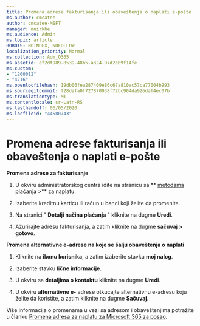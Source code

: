 ```yaml
---
title: Promena adrese fakturisanja ili obaveštenja o naplati e-pošte
ms.author: cmcatee
author: cmcatee-MSFT
manager: mnirkhe
ms.audience: Admin
ms.topic: article
ROBOTS: NOINDEX, NOFOLLOW
localization_priority: Normal
ms.collection: Adm_O365
ms.assetid: ef2df989-8539-48b5-a324-97d2e09f14fe
ms.custom:
- "1200012"
- "4716"
ms.openlocfilehash: 19db06fea287409e86c67a810ac57ca77004b993
ms.sourcegitcommit: f28dafa0f727870038f72bc904da926daf4ec07b
ms.translationtype: MT
ms.contentlocale: sr-Latn-RS
ms.lasthandoff: 06/05/2020
ms.locfileid: "44580743"
---
```

# <a name="change-billing-address-or-billing-email-notifications"></a>Promena adrese fakturisanja ili obaveštenja o naplati e-pošte

**Promena adrese za fakturisanje**

1. U okviru administratorskog centra idite na stranicu sa ** [metodama plaćanja](https://go.microsoft.com/fwlink/p/?linkid=2018806) >** za naplatu.

2. Izaberite kreditnu karticu ili račun u banci koji želite da promenite.

3. Na stranici " **Detalji načina plaćanja** " kliknite na dugme **Uredi**.

4. Ažurirajte adresu fakturisanja, a zatim kliknite na dugme **sačuvaj > gotovo**.

**Promena alternativne e-adrese na koje se šalju obaveštenja o naplati** 

1. Kliknite na **ikonu korisnika**, a zatim izaberite stavku **moj nalog**.

2. Izaberite stavku **lične informacije**.

3. U okviru sa **detaljima o kontaktu** kliknite na dugme **Uredi**.

4. U okviru **alternativne e-** adrese otkucajte alternativnu e-adresu koju želite da koristite, a zatim kliknite na dugme **Sačuvaj**.

Više informacija o promenama u vezi sa adresom i obaveštenjima potražite u članku [Promena adresa za naplatu za Microsoft 365 za posao](https://docs.microsoft.com/microsoft-365/commerce/billing-and-payments/change-your-billing-addresses?view=o365-worldwide).
